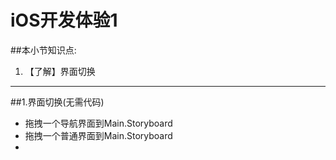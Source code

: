 # iOS开发体验1
##本小节知识点:
1. 【了解】界面切换

---
##1.界面切换(无需代码)
- 拖拽一个导航界面到Main.Storyboard
- 拖拽一个普通界面到Main.Storyboard
- 
